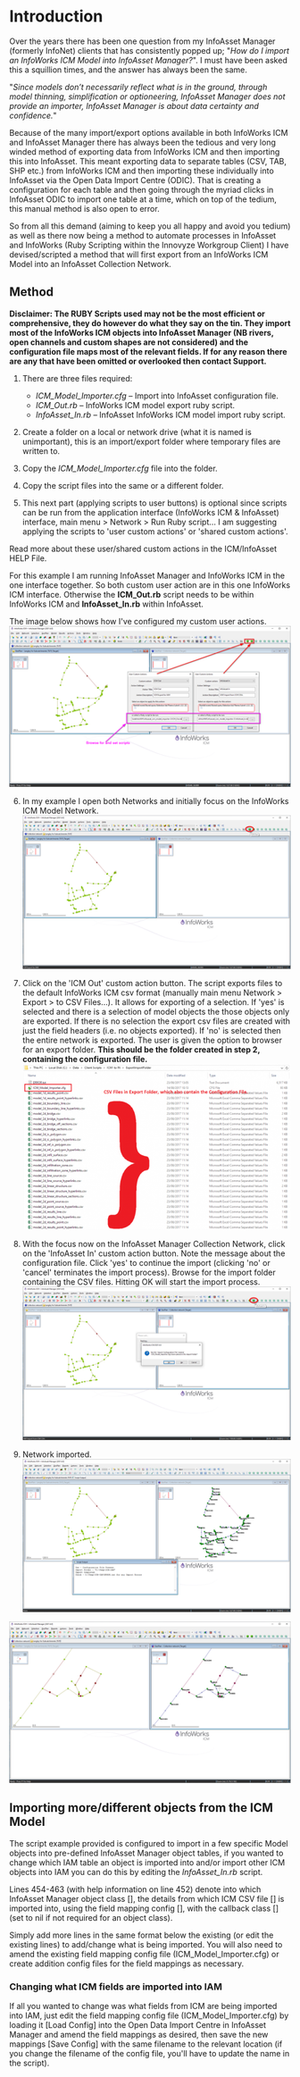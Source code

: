 # Introduction
Over the years there has been one question from my InfoAsset Manager (formerly InfoNet) clients that has consistently popped up; "*How do I import an InfoWorks ICM Model into InfoAsset Manager?*". I must have been asked this a squillion times, and the answer has always been the same.

"*Since models don’t necessarily reflect what is in the ground, through model thinning, simplification or optioneering, InfoAsset Manager does not provide an importer, InfoAsset Manager is about data certainty and confidence.*"


Because of the many import/export options available in both InfoWorks ICM and InfoAsset Manager there has always been the tedious and very long winded method of exporting data from InfoWorks ICM and then importing this into InfoAsset. This meant exporting data to separate tables (CSV, TAB, SHP etc.) from InfoWorks ICM and then importing these individually into InfoAsset via the Open Data Import Centre (ODIC). That is creating a configuration for each table and then going through the myriad clicks in InfoAsset ODIC to import one table at a time, which on top of the tedium, this manual method is also open to error.


So from all this demand (aiming to keep you all happy and avoid you tedium) as well as there now being a method to automate processes in InfoAsset and InfoWorks (Ruby Scripting within the Innovyze Workgroup Client) I have devised/scripted a method that will first export from an InfoWorks ICM Model into an InfoAsset Collection Network.



## Method
**Disclaimer: The RUBY Scripts used may not be the most efficient or comprehensive, they do however do what they say on the tin. They import most of the InfoWorks ICM objects into InfoAsset Manager (NB rivers, open channels and custom shapes are not considered) and the configuration file maps most of the relevant fields. If for any reason there are any that have been omitted or overlooked then contact Support.**

1. There are three files required:
    * *ICM_Model_Importer.cfg* – Import into InfoAsset configuration file.
    * *ICM_Out.rb* – InfoWorks ICM model export ruby script.
    * *InfoAsset_In.rb* – InfoAsset InfoWorks ICM model import ruby script.

2. Create a folder on a local or network drive (what it is named is unimportant), this is an import/export folder where temporary files are written to.

3. Copy the *ICM_Model_Importer.cfg* file into the folder.

4. Copy the script files into the same or a different folder.

5. This next part (applying scripts to user buttons) is optional since scripts can be run from the application interface (InfoWorks ICM & InfoAsset) interface, main menu > Network > Run Ruby script… I am suggesting applying the scripts to 'user custom actions' or 'shared custom actions'.

Read more about these user/shared custom actions in the ICM/InfoAsset HELP File.




For this example I am running InfoAsset Manager and InfoWorks ICM in the one interface together. So both custom user action are in this one InfoWorks ICM interface. Otherwise the **ICM_Out.rb** script needs to be within InfoWorks ICM and **InfoAsset_In.rb** within InfoAsset.

The image below shows how I've configured my custom user actions.
![Ruby Scripts on User or Shared Custom Actions](Image1.jfif)


6. In my example I open both Networks and initially focus on the InfoWorks ICM Model Network.
![InfoWorks ICM & InfoAsset GeoPlans](Image2.jfif)


7. Click on the 'ICM Out' custom action button. The script exports files to the default InfoWorks ICM csv format (manually main menu Network > Export > to CSV Files…). It allows for exporting of a selection. If 'yes' is selected and there is a selection of model objects the those objects only are exported. If there is no selection the export csv files are created with just the field headers (i.e. no objects exported). If 'no' is selected then the entire network is exported. The user is given the option to browser for an export folder. **This should be the folder created in step 2, containing the configuration file.**
![Exported CSV Files](Image3.jfif)


8. With the focus now on the InfoAsset Manager Collection Network, click on the 'InfoAsset In' custom action button. Note the message about the configuration file. Click 'yes' to continue the import (clicking 'no' or 'cancel' terminates the import process). Browse for the import folder containing the CSV files. Hitting OK will start the import process.
![Import into InfoAsset Manager](Image4.jfif)


9. Network imported.
![Network Imported](Image5.jfif)


![Network Imported Detail](Image6.jfif)




## Importing more/different objects from the ICM Model
The script example provided is configured to import in a few specific Model objects into pre-defined InfoAsset Manager object tables, if you wanted to change which IAM table an object is imported into and/or import other ICM objects into IAM you can do this by editing the *InfoAsset_In.rb* script.

Lines 454-463 (with help information on line 452) denote into which InfoAsset Manager object class [<InfoAsset Table Name>], the details from which ICM CSV file [<CSV File Name>] is imported into, using the field mapping config [<Configuration File Name>], with the callback class [<Callback Class>] (set to nil if not required for an object class).

Simply add more lines in the same format below the existing (or edit the existing lines) to add/change what is being imported.
You will also need to amend the existing field mapping config file (ICM_Model_Importer.cfg) or create addition config files for the field mappings as necessary.


### Changing what ICM fields are imported into IAM
If all you wanted to change was what fields from ICM are being imported into IAM, just edit the field mapping config file (ICM_Model_Importer.cfg) by loading it [Load Config] into the Open Data Import Centre in InfoAsset Manager and amend the field mappings as desired, then save the new mappings [Save Config] with the same filename to the relevant location (if you change the filename of the config file, you'll have to update the name in the script).
